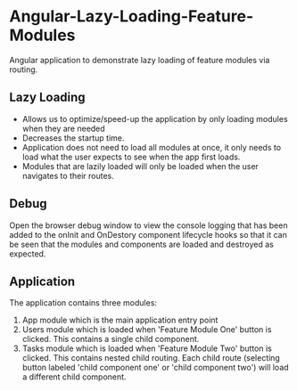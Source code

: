 # Angular-Lazy-Loading-Feature-Modules

Angular application to demonstrate lazy loading of feature modules via routing.

## Lazy Loading

- Allows us to optimize/speed-up the application by only loading modules when they are needed
- Decreases the startup time. 
- Application does not need to load all modules at once, it only needs to load what the user expects to see 
  when the app first loads. 
- Modules that are lazily loaded will only be loaded when the user navigates to their routes.

## Debug

Open the browser debug window to view the console logging that has been added to the onInit and OnDestory component lifecycle 
hooks so that it can be seen that the modules and components are loaded and destroyed as expected.


## Application

The application contains three modules:

1. App module which is the main application entry point
2. Users module which is loaded when 'Feature Module One' button is clicked. This contains a single child component.
3. Tasks module which is loaded when 'Feature Module Two' button is clicked. This contains nested child routing. Each child route (selecting button labeled 'child component one' or 'child component two') will load a different child component.
